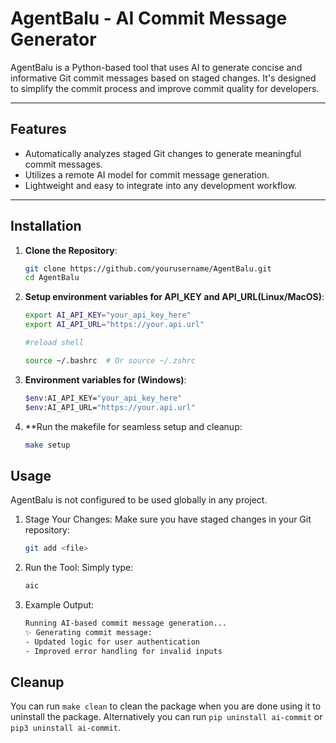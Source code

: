 # AgentBalu - AI Commit Message Generator

AgentBalu is a Python-based tool that uses AI to generate concise and informative Git commit messages based on staged changes. It's designed to simplify the commit process and improve commit quality for developers.

---

## Features

- Automatically analyzes staged Git changes to generate meaningful commit messages.
- Utilizes a remote AI model for commit message generation.
- Lightweight and easy to integrate into any development workflow.

---

## Installation

1. **Clone the Repository**:
   ```bash
   git clone https://github.com/yourusername/AgentBalu.git
   cd AgentBalu
2. **Setup environment variables for API_KEY and API_URL(Linux/MacOS)**:
   ```bash
   export AI_API_KEY="your_api_key_here"
   export AI_API_URL="https://your.api.url"

   #reload shell

   source ~/.bashrc  # Or source ~/.zshrc
3. **Environment variables for (Windows)**:
   ```bash
   $env:AI_API_KEY="your_api_key_here"
   $env:AI_API_URL="https://your.api.url"
4. **Run the makefile for seamless setup and cleanup:
   ```bash
   make setup
## Usage

AgentBalu is not configured to be used globally in any project.

1. Stage Your Changes: Make sure you have staged changes in your Git repository:

   ```bash
   git add <file>
2. Run the Tool: Simply type:

   ```bash
   aic
3. Example Output:
   ```bash
   Running AI-based commit message generation...
   ✨ Generating commit message:
   - Updated logic for user authentication
   - Improved error handling for invalid inputs

## Cleanup

You can run `make clean` to clean the package when you are done using it to uninstall the package.
Alternatively you can run `pip uninstall ai-commit` or `pip3 uninstall ai-commit`.
